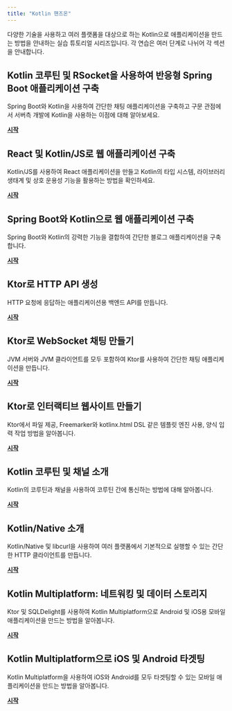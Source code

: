 ```yaml
---
title: "Kotlin 핸즈온"
---
```

다양한 기술을 사용하고 여러 플랫폼을 대상으로 하는 Kotlin으로 애플리케이션을 만드는 방법을 안내하는 실습 튜토리얼 시리즈입니다.
각 연습은 여러 단계로 나뉘어 각 섹션을 안내합니다.

## Kotlin 코루틴 및 RSocket을 사용하여 반응형 Spring Boot 애플리케이션 구축

Spring Boot와 Kotlin을 사용하여 간단한 채팅 애플리케이션을 구축하고 구문 관점에서 서버측 개발에 Kotlin을 사용하는 이점에 대해 알아보세요.

[**시작**](https://spring.io/guides/tutorials/spring-webflux-kotlin-rsocket/)

## React 및 Kotlin/JS로 웹 애플리케이션 구축

Kotlin/JS를 사용하여 React 애플리케이션을 만들고 Kotlin의 타입 시스템, 라이브러리 생태계 및 상호 운용성 기능을 활용하는 방법을 확인하세요.

[**시작**](js-react)

## Spring Boot와 Kotlin으로 웹 애플리케이션 구축

Spring Boot와 Kotlin의 강력한 기능을 결합하여 간단한 블로그 애플리케이션을 구축합니다.

[**시작**](https://spring.io/guides/tutorials/spring-boot-kotlin/)

## Ktor로 HTTP API 생성

HTTP 요청에 응답하는 애플리케이션용 백엔드 API를 만듭니다.

[**시작**](https://ktor.io/docs/creating-http-apis.html)

## Ktor로 WebSocket 채팅 만들기

JVM 서버와 JVM 클라이언트를 모두 포함하여 Ktor를 사용하여 간단한 채팅 애플리케이션을 만듭니다.

[**시작**](https://ktor.io/docs/creating-web-socket-chat.html)

## Ktor로 인터랙티브 웹사이트 만들기

Ktor에서 파일 제공, Freemarker와 kotlinx.html DSL 같은 템플릿 엔진 사용, 양식 입력 작업 방법을 알아봅니다.

[**시작**](https://ktor.io/docs/creating-interactive-website.html)

## Kotlin 코루틴 및 채널 소개

Kotlin의 코루틴과 채널을 사용하여 코루틴 간에 통신하는 방법에 대해 알아봅니다.

[**시작**](coroutines-and-channels)

## Kotlin/Native 소개

Kotlin/Native 및 libcurl을 사용하여 여러 플랫폼에서 기본적으로 실행할 수 있는 간단한 HTTP 클라이언트를 만듭니다.

[**시작**](native-app-with-c-and-libcurl)

## Kotlin Multiplatform: 네트워킹 및 데이터 스토리지

Ktor 및 SQLDelight를 사용하여 Kotlin Multiplatform으로 Android 및 iOS용 모바일 애플리케이션을 만드는 방법을 알아봅니다.

[**시작**](https://www.jetbrains.com/help/kotlin-multiplatform-dev/multiplatform-ktor-sqldelight.html)

## Kotlin Multiplatform으로 iOS 및 Android 타겟팅

Kotlin Multiplatform을 사용하여 iOS와 Android를 모두 타겟팅할 수 있는 모바일 애플리케이션을 만드는 방법을 알아봅니다.

[**시작**](https://www.jetbrains.com/help/kotlin-multiplatform-dev/multiplatform-create-first-app.html)